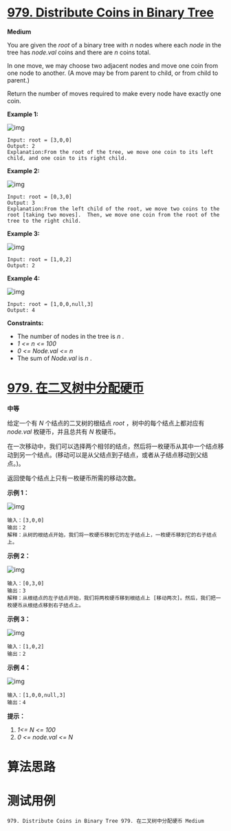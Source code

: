 # [979. Distribute Coins in Binary Tree][enTitle]

**Medium**

You are given the  *root*  of a binary tree with  *n*  nodes where each  *node*  in the tree has  *node.val*  coins and there are  *n*  coins total.

In one move, we may choose two adjacent nodes and move one coin from one node to another. (A move may be from parent to child, or from child to parent.)

Return the number of moves required to make every node have exactly one coin.



**Example 1:** 

![img](https://assets.leetcode.com/uploads/2019/01/18/tree1.png)

```
Input: root = [3,0,0]
Output: 2
Explanation:From the root of the tree, we move one coin to its left child, and one coin to its right child.

```

**Example 2:** 

![img](https://assets.leetcode.com/uploads/2019/01/18/tree2.png)

```
Input: root = [0,3,0]
Output: 3
Explanation:From the left child of the root, we move two coins to the root [taking two moves].  Then, we move one coin from the root of the tree to the right child.

```

**Example 3:** 

![img](https://assets.leetcode.com/uploads/2019/01/18/tree3.png)

```
Input: root = [1,0,2]
Output: 2

```

**Example 4:** 

![img](https://assets.leetcode.com/uploads/2019/01/18/tree4.png)

```
Input: root = [1,0,0,null,3]
Output: 4

```



**Constraints:** 

- The number of nodes in the tree is  *n* . 
-  *1 <= n <= 100*  
-  *0 <= Node.val <= n*  
- The sum of  *Node.val*  is  *n* .


# [979. 在二叉树中分配硬币][cnTitle]

**中等**

给定一个有  *N*  个结点的二叉树的根结点  *root* ，树中的每个结点上都对应有  *node.val*  枚硬币，并且总共有  *N*  枚硬币。

在一次移动中，我们可以选择两个相邻的结点，然后将一枚硬币从其中一个结点移动到另一个结点。(移动可以是从父结点到子结点，或者从子结点移动到父结点。)。

返回使每个结点上只有一枚硬币所需的移动次数。



**示例 1：** 

![img](https://assets.leetcode-cn.com/aliyun-lc-upload/uploads/2019/01/19/tree1.png)

```
输入：[3,0,0]
输出：2
解释：从树的根结点开始，我们将一枚硬币移到它的左子结点上，一枚硬币移到它的右子结点上。

```

**示例 2：** 

![img](https://assets.leetcode-cn.com/aliyun-lc-upload/uploads/2019/01/19/tree2.png)

```
输入：[0,3,0]
输出：3
解释：从根结点的左子结点开始，我们将两枚硬币移到根结点上 [移动两次]。然后，我们把一枚硬币从根结点移到右子结点上。

```

**示例 3：** 

![img](https://assets.leetcode-cn.com/aliyun-lc-upload/uploads/2019/01/19/tree3.png)

```
输入：[1,0,2]
输出：2

```

**示例 4：** 

![img](https://assets.leetcode-cn.com/aliyun-lc-upload/uploads/2019/01/19/tree4.png)

```
输入：[1,0,0,null,3]
输出：4

```



**提示：** 

1.  *1<= N <= 100*  
2.  *0 <= node.val <= N* 




# 算法思路

# 测试用例
```
979. Distribute Coins in Binary Tree 979. 在二叉树中分配硬币 Medium
```

[enTitle]: https://leetcode.com/problems/distribute-coins-in-binary-tree/
[cnTitle]: https://leetcode-cn.com/problems/distribute-coins-in-binary-tree/
